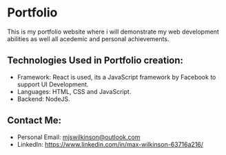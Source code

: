 # Portfolio
This is my portfolio website where i will demonstrate my web development abilities as well all acedemic and personal achievements.

## Technologies Used in Portfolio creation:
- Framework: React is used, its a JavaScript framework by Facebook to support UI Development.
- Languages: HTML, CSS and JavaScript.
- Backend: NodeJS.

## Contact Me:
- Personal Email: mjswilkinson@outlook.com
- LinkedIn: https://www.linkedin.com/in/max-wilkinson-63716a216/